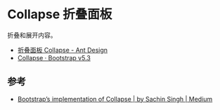 # Collapse 折叠面板

折叠和展开内容。

- [折叠面板 Collapse - Ant Design](https://ant.design/components/collapse-cn)
- [Collapse · Bootstrap v5.3](https://getbootstrap.com/docs/5.3/components/collapse/)

## 参考

- [Bootstrap’s implementation of Collapse | by Sachin Singh | Medium](https://medium.com/@contactsachinsingh/bootstraps-implementation-of-collapse-692bf6525bb7)